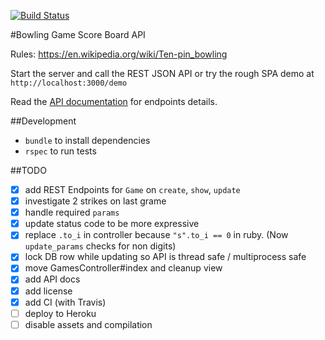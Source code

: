 [![Build Status](https://travis-ci.org/razorcd/bowling-game.svg?branch=master)](https://travis-ci.org/razorcd/bowling-game)

#Bowling Game Score Board API

Rules: https://en.wikipedia.org/wiki/Ten-pin_bowling

Start the server and call the REST JSON API or try the rough SPA demo at `http://localhost:3000/demo`

Read the [API documentation](https://github.com/razorcd/bowling-game/blob/master/API_doc.md) for endpoints details.

##Development

  - `bundle` to install dependencies
  - `rspec` to run tests

##TODO

- [x] add REST Endpoints for `Game` on `create`, `show`, `update`
- [x] investigate 2 strikes on last grame
- [x] handle required `params`
- [X] update status code to be more expressive
- [X] replace `.to_i` in controller because `"s".to_i == 0` in ruby. (Now `update_params` checks for non digits)
- [X] lock DB row while updating so API is thread safe / multiprocess safe
- [x] move GamesController#index and cleanup view
- [x] add API docs
- [x] add license
- [x] add CI (with Travis)
- [ ] deploy to Heroku
- [ ] disable assets and compilation 
